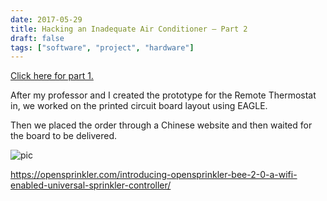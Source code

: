 ```yaml
---
date: 2017-05-29
title: Hacking an Inadequate Air Conditioner – Part 2
draft: false
tags: ["software", "project", "hardware"]
---
```


[Click here for part 1.](/2016/ac_hack/)

After my professor and I created the prototype for the Remote Thermostat in, we worked on the printed circuit board layout using EAGLE.

Then we placed the order through a Chinese website and then waited for the board to be delivered.



![pic](/ac_hack_2/IMG_5913.jpeg)

https://opensprinkler.com/introducing-opensprinkler-bee-2-0-a-wifi-enabled-universal-sprinkler-controller/